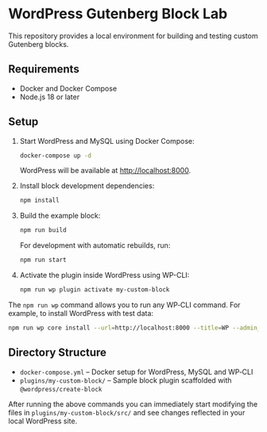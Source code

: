 # WordPress Gutenberg Block Lab

This repository provides a local environment for building and testing custom Gutenberg blocks.

## Requirements
- Docker and Docker Compose
- Node.js 18 or later

## Setup

1. Start WordPress and MySQL using Docker Compose:
   ```bash
   docker-compose up -d
   ```
   WordPress will be available at [http://localhost:8000](http://localhost:8000).

2. Install block development dependencies:
   ```bash
   npm install
   ```

3. Build the example block:
   ```bash
   npm run build
   ```

   For development with automatic rebuilds, run:
   ```bash
   npm run start
   ```

4. Activate the plugin inside WordPress using WP-CLI:
   ```bash
   npm run wp plugin activate my-custom-block
   ```

The `npm run wp` command allows you to run any WP‑CLI command. For example, to install WordPress with test data:
```bash
npm run wp core install --url=http://localhost:8000 --title=WP --admin_user=admin --admin_password=admin --admin_email=admin@example.com
```

## Directory Structure
- `docker-compose.yml` – Docker setup for WordPress, MySQL and WP‑CLI
- `plugins/my-custom-block/` – Sample block plugin scaffolded with `@wordpress/create-block`

After running the above commands you can immediately start modifying the files in `plugins/my-custom-block/src/` and see changes reflected in your local WordPress site.
